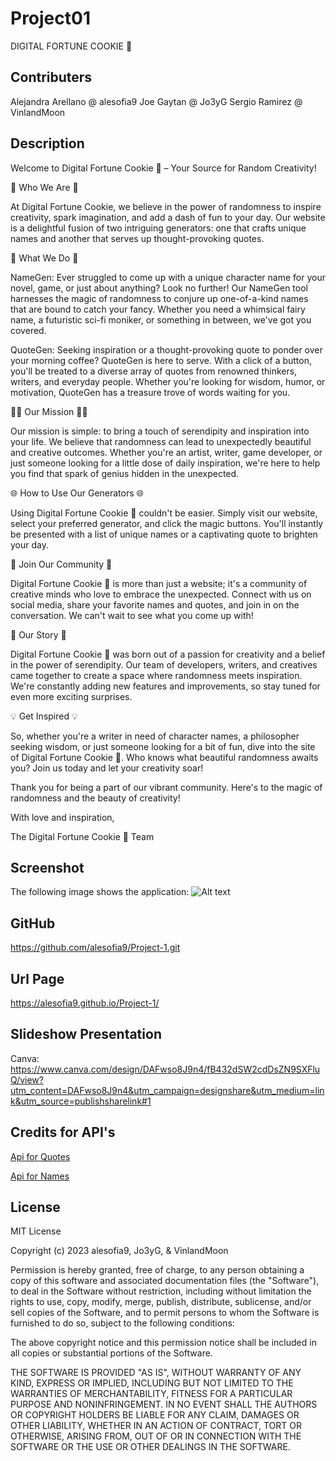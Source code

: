 # Project01

DIGITAL FORTUNE COOKIE 🥠

## Contributers

Alejandra Arellano @ alesofia9
Joe Gaytan         @ Jo3yG
Sergio Ramirez     @ VinlandMoon

## Description

Welcome to Digital Fortune Cookie 🥠 – Your Source for Random Creativity!

🌟 Who We Are 🌟

At Digital Fortune Cookie, we believe in the power of randomness to inspire creativity, spark imagination, and add a dash of fun to your day. Our website is a delightful fusion of two intriguing generators: one that crafts unique names and another that serves up thought-provoking quotes.

🔮 What We Do 🔮

NameGen:
Ever struggled to come up with a unique character name for your novel, game, or just about anything? Look no further! Our NameGen tool harnesses the magic of randomness to conjure up one-of-a-kind names that are bound to catch your fancy. Whether you need a whimsical fairy name, a futuristic sci-fi moniker, or something in between, we've got you covered.

QuoteGen:
Seeking inspiration or a thought-provoking quote to ponder over your morning coffee? QuoteGen is here to serve. With a click of a button, you'll be treated to a diverse array of quotes from renowned thinkers, writers, and everyday people. Whether you're looking for wisdom, humor, or motivation, QuoteGen has a treasure trove of words waiting for you.

🧞‍♀️ Our Mission 🧞‍♂️

Our mission is simple: to bring a touch of serendipity and inspiration into your life. We believe that randomness can lead to unexpectedly beautiful and creative outcomes. Whether you're an artist, writer, game developer, or just someone looking for a little dose of daily inspiration, we're here to help you find that spark of genius hidden in the unexpected.

🌐 How to Use Our Generators 🌐

Using Digital Fortune Cookie 🥠 couldn't be easier. Simply visit our website, select your preferred generator, and click the magic buttons. You'll instantly be presented with a list of unique names or a captivating quote to brighten your day.

🚀 Join Our Community 🚀

Digital Fortune Cookie 🥠 is more than just a website; it's a community of creative minds who love to embrace the unexpected. Connect with us on social media, share your favorite names and quotes, and join in on the conversation. We can't wait to see what you come up with!

📜 Our Story 📜

Digital Fortune Cookie 🥠 was born out of a passion for creativity and a belief in the power of serendipity. Our team of developers, writers, and creatives came together to create a space where randomness meets inspiration. We're constantly adding new features and improvements, so stay tuned for even more exciting surprises.

💡 Get Inspired 💡

So, whether you're a writer in need of character names, a philosopher seeking wisdom, or just someone looking for a bit of fun, dive into the site of Digital Fortune Cookie 🥠. Who knows what beautiful randomness awaits you? Join us today and let your creativity soar!

Thank you for being a part of our vibrant community. Here's to the magic of randomness and the beauty of creativity!

With love and inspiration,

The Digital Fortune Cookie 🥠 Team


## Screenshot
The following image shows the application:
![Alt text](/Screenshot%202023-10-09%20at%2010.24.07 PM.png)







## GitHub
https://github.com/alesofia9/Project-1.git

## Url Page
https://alesofia9.github.io/Project-1/

## Slideshow Presentation
Canva: https://www.canva.com/design/DAFwso8J9n4/fB432dSW2cdDsZN9SXFluQ/view?utm_content=DAFwso8J9n4&utm_campaign=designshare&utm_medium=link&utm_source=publishsharelink#1 

## Credits for API's
[Api for Quotes ](https://rapidapi.com/martin.svoboda/api/quotes15/)

[Api for Names](https://rapidapi.com/apininjas/api/baby-names-by-api-ninjas/)

## License

MIT License

Copyright (c) 2023 alesofia9, Jo3yG, & VinlandMoon

Permission is hereby granted, free of charge, to any person obtaining a copy
of this software and associated documentation files (the "Software"), to deal
in the Software without restriction, including without limitation the rights
to use, copy, modify, merge, publish, distribute, sublicense, and/or sell
copies of the Software, and to permit persons to whom the Software is
furnished to do so, subject to the following conditions:

The above copyright notice and this permission notice shall be included in all
copies or substantial portions of the Software.

THE SOFTWARE IS PROVIDED "AS IS", WITHOUT WARRANTY OF ANY KIND, EXPRESS OR
IMPLIED, INCLUDING BUT NOT LIMITED TO THE WARRANTIES OF MERCHANTABILITY,
FITNESS FOR A PARTICULAR PURPOSE AND NONINFRINGEMENT. IN NO EVENT SHALL THE
AUTHORS OR COPYRIGHT HOLDERS BE LIABLE FOR ANY CLAIM, DAMAGES OR OTHER
LIABILITY, WHETHER IN AN ACTION OF CONTRACT, TORT OR OTHERWISE, ARISING FROM,
OUT OF OR IN CONNECTION WITH THE SOFTWARE OR THE USE OR OTHER DEALINGS IN THE
SOFTWARE.
